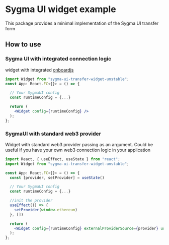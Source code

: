 # Sygma UI widget example

This package provides a minimal implementation of the Sygma UI transfer form

## How to use

### Sygma UI with integrated connection logic

widget with integrated [onboardjs](https://docs.blocknative.com/onboard)

```jsx
import Widget from "sygma-ui-transfer-widget-unstable";
const App: React.FC<{}> = () => {

  // Your SygmaUI config
  const runtimeConfig = {...}

  return (
    <Widget config={runtimeConfig} />
  );
};
```
### SygmaUI with standard web3 provider

Widget with standard web3 provider passing as an argument. Could be useful if you have your own web3 connection logic in your application

```jsx
import React, { useEffect, useState } from "react";
import Widget from "sygma-ui-transfer-widget-unstable";

const App: React.FC<{}> = () => {
  const [provider, setProvider] = useState()

  // Your SygmaUI config
  const runtimeConfig = {...}

  //init the provider
  useEffect(() => {
    setProvider(window.ethereum)
  }, [])

  return (
    <Widget config={runtimeConfig} externalProviderSource={provider} useExternalProvider={true} />
  );
};
```
